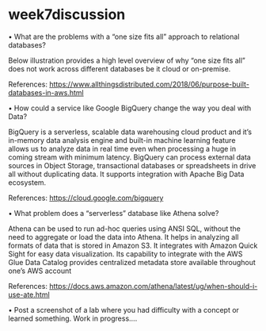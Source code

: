 # week7discussion

•	What are the problems with a “one size fits all” approach to relational databases?

Below illustration provides a high level overview of why “one size fits all” does not work across different databases be it cloud or on-premise.


 
References: https://www.allthingsdistributed.com/2018/06/purpose-built-databases-in-aws.html

•	How could a service like Google BigQuery change the way you deal with Data?

BigQuery is a serverless, scalable data warehousing cloud product and it’s in-memory data analysis engine and built-in machine learning feature allows us to analyze data in real time even when processing a huge in coming stream with minimum latency.
BigQuery can process external data sources in Object Storage, transactional databases or spreadsheets in drive all without duplicating data. 
It supports integration with Apache Big Data ecosystem.

References: https://cloud.google.com/bigquery

•	What problem does a “serverless” database like Athena solve?

Athena can be used to run ad-hoc queries using ANSI SQL, without the need to aggregate or load the data into Athena. 
It helps in analyzing all formats of data that is stored in Amazon S3.
It integrates with Amazon Quick Sight for easy data visualization. Its capability to integrate with the AWS Glue Data Catalog provides centralized metadata store available throughout one’s AWS account

References: https://docs.aws.amazon.com/athena/latest/ug/when-should-i-use-ate.html

•	Post a screenshot of a lab where you had difficulty with a concept or learned something.
Work in progress….

